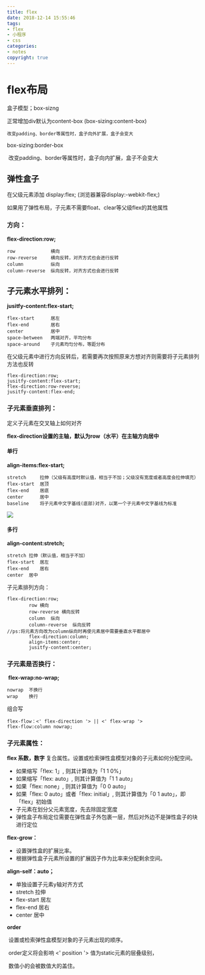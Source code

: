 ```yaml
---
title: flex
date: 2018-12-14 15:55:46
tags:
- flex
- 小程序
- css
categories: 
- notes
copyright: true
---
```

# flex布局
<!-- toc -->
盒子模型；box-sizng

正常增加div默认为content-box   (box-sizing:content-box)

    改变padding、border等属性时，盒子向外扩展，盒子会变大

box-sizing:border-box   

​    改变padding、border等属性时，盒子向内扩展，盒子不会变大

## 弹性盒子

在父级元素添加 display:flex;   (浏览器兼容display:-webkit-flex;)

如果用了弹性布局，子元素不需要float、clear等父级flex的其他属性

### 方向：

**flex-direction:row;**

```
row             横向
row-reverse     横向反转，对齐方式也会进行反转
column          纵向
column-reverse  纵向反转，对齐方式也会进行反转
```

## 子元素水平排列：

**jusitfy-content:flex-start;**

```
flex-start      居左
flex-end        居右
center          居中
space-between   两端对齐，平均分布
space-around    子元素均匀分布，等距分布
```

在父级元素中进行方向反转后，若需要再次按照原来方想对齐则需要将子元素排列方法也反转

```
flex-direction:row;
jusitfy-content:flex-start;
flex-direction:row-reverse;
jusitfy-content:flex-end;
```

### 子元素垂直排列：

定义子元素在交叉轴上如何对齐

**flex-direction设置的主轴，默认为row（水平）在主轴方向居中**

#### 单行

**align-items:flex-start;**

```
stretch     拉伸（父级有高度时默认值，相当于不加；父级没有宽度或者高度会拉伸填充）
flex-start  居顶
flex-end    居底
center      居中
baseline    将子元素中文字基线(底部)对齐，以第一个子元素中文字基线为标准
```

![](https://ws3.sinaimg.cn/large/005BYqpgly1fy6cbr8qf2j306x02kwek.jpg)

#### 多行

**align-content:stretch;**

```
stretch 拉伸（默认值，相当于不加）
flex-start  居左
flex-end    居右
center  居中
```

子元素排列方向：

    flex-direction:row;
            row 横向
            row-reverse 横向反转
            column  纵向
            column-reverse  纵向反转
    //ps:将元素方向改为column纵向时再使元素居中需要垂直水平都居中
            flex-direction:column;
            align-items:center;
            jusitfy-content:center;
### 子元素是否换行：

**​ flex-wrap:no-wrap;**

```
nowrap  不换行
wrap    换行
```

组合写

```
flex-flow：<' flex-direction '> || <' flex-wrap '>
flex-flow:column nowrap;
```

### 子元素属性：

**flex   系数，数字**
复合属性。设置或检索弹性盒模型对象的子元素如何分配空间。

- 如果缩写「flex: 1」, 则其计算值为「1 1 0%」
- 如果缩写「flex: auto」, 则其计算值为「1 1 auto」
- 如果「flex: none」, 则其计算值为「0 0 auto」
- 如果「flex: 0 auto」或者「flex: initial」, 则其计算值为「0 1 auto」，即「flex」初始值
- 子元素在划分父元素宽度，先去除固定宽度
- 弹性盒子布局定位需要在弹性盒子外包裹一层，然后对外边不是弹性盒子的块进行定位

**flex-grow：<number>**

- 设置弹性盒的扩展比率。
-  根据弹性盒子元素所设置的扩展因子作为比率来分配剩余空间。

**align-self：auto；**

- 单独设置子元素y轴对齐方式
- stretch   拉伸
-  flex-start   居左
- flex-end  居右
- center    居中

**order**

​        设置或检索弹性盒模型对象的子元素出现的顺序。

​        order定义将会影响 <' position '> 值为static元素的层叠级别，

​        数值小的会被数值大的盖住。
